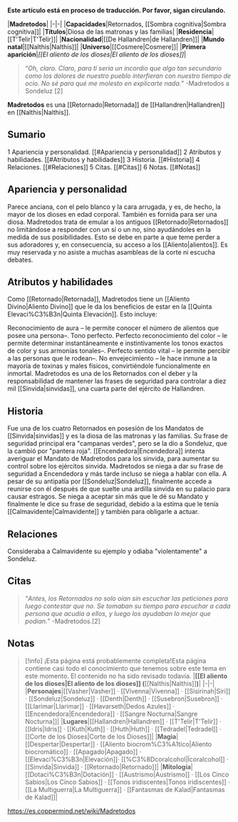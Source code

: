 **Este artículo está en proceso de traducción. Por favor, sigan circulando.**


|**Madretodos**|
|-|-|
|**Capacidades**|Retornados, [[Sombra cognitiva\|Sombra cognitiva]]|
|**Títulos**|Diosa de las matronas y las familias|
|**Residencia**|[[T'Telir\|T'Telir]]|
|**Nacionalidad**|[[De Hallandren\|de Hallandren]]|
|**Mundo natal**|[[Nalthis\|Nalthis]]|
|**Universo**|[[Cosmere\|Cosmere]]|
|**Primera aparición**|*[[El aliento de los dioses\|El aliento de los dioses]]*|

>“*Oh, claro. Claro, para ti sería un incordio que algo tan secundario como los dolores de nuestro pueblo interfieran con nuestro tiempo de ocio. No sé para qué me molesto en explicarte nada.*”
\-Madretodos a Sondeluz [2]


**Madretodos** es una [[Retornado\|Retornada]] de [[Hallandren\|Hallandren]] en [[Nalthis\|Nalthis]].

## Sumario

1 Apariencia y personalidad. [[#Apariencia y personalidad]] 
2 Atributos y habilidades. [[#Atributos y habilidades]] 
3 Historia. [[#Historia]] 
4 Relaciones. [[#Relaciones]] 
5 Citas. [[#Citas]] 
6 Notas. [[#Notas]] 


## Apariencia y personalidad
Parece anciana, con el pelo blanco y la cara arrugada, y es, de hecho, la mayor de los dioses en edad corporal. También es fornida para ser una diosa. Madretodos trata de emular a los antiguos [[Retornado\|Retornados]] no limitándose a responder con un sí o un no, sino ayudándoles en la medida de sus posibilidades. Esto se debe en parte a que teme perder a sus adoradores y, en consecuencia, su acceso a los [[Aliento\|alientos]]. Es muy reservada y no asiste a muchas asambleas de la corte ni escucha debates.

## Atributos y habilidades
Como [[Retornado\|Retornada]], Madretodos tiene un [[Aliento Divino\|Aliento Divino]] que le da los beneficios de estar en la [[Quinta Elevaci%C3%B3n\|Quinta Elevación]]. Esto incluye:

Reconocimiento de aura – le permite conocer el número de alientos que posee una persona–.
Tono perfecto.
Perfecto reconocimiento del color – le permite determinar instantáneamente e instintivamente los tonos exactos de color y sus armonías tonales–.
Perfecto sentido vital – le permite percibir a las personas que le rodean–.
No envejecimiento – le hace inmune a la mayoría de toxinas y males físicos, convirtiéndole funcionalmente en inmortal.
Madretodos es una de los Retornados con el deber y la responsabilidad de mantener las frases de seguridad para controlar a diez mil [[Sinvida\|sinvidas]], una cuarta parte del ejército de Hallandren.

## Historia
Fue una de los cuatro Retornados en posesión de los Mandatos de [[Sinvida\|sinvidas]] y es la diosa de las matronas y las familias. Su frase de seguridad principal era "campanas verdes", pero se la dio a Sondeluz, que la cambió por "pantera roja".
[[Encendedora\|Encendedora]] intenta averiguar el Mandato de Madretodos para los sinvida, para aumentar su control sobre los ejércitos sinvida. Madretodos se niega a dar su frase de seguridad a Encendedora y más tarde incluso se niega a hablar con ella.
A pesar de su antipatía por [[Sondeluz\|Sondeluz]], finalmente accede a reunirse con él después de que suelte una ardilla sinvida en su palacio para causar estragos. Se niega a aceptar sin más que le dé su Mandato y finalmente le dice su frase de seguridad, debido a la estima que le tenía [[Calmavidente\|Calmavidente]] y también para obligarle a actuar.

## Relaciones
Consideraba a Calmavidente su ejemplo y odiaba "violentamente" a Sondeluz.

## Citas
>“*Antes, los Retornados no solo oían sin escuchar las peticiones para luego contestar que no. Se tomaban su tiempo para escuchar a cada persona que acudía a ellos, y luego los ayudaban lo mejor que podían.*”
\-Madretodos.[2]


## Notas

> [!info] ¡Esta página está probablemente completa!Esta página contiene casi todo el conocimiento que tenemos sobre este tema en este momento.
El contenido no ha sido revisado todavía.
|**[[El aliento de los dioses\|El aliento de los dioses]] (**[[Nalthis\|Nalthis]]**)**|
|-|-|
|**Personajes**|[[Vasher\|Vasher]] · [[Vivenna\|Vivenna]] · [[Sisirinah\|Siri]] · [[Sondeluz\|Sondeluz]] · [[Denth\|Denth]] · [[Susebron\|Susebron]] · [[Llarimar\|Llarimar]] · [[Havarseth\|Dedos Azules]] · [[Encendedora\|Encendedora]] · [[Sangre Nocturna\|Sangre Nocturna]]|
|**Lugares**|[[Hallandren\|Hallandren]] · [[T'Telir\|T'Telir]] · [[Idris\|Idris]] · [[Kuth\|Kuth]] · [[Huth\|Huth]] · [[Tedradel\|Tedradel]] · [[Corte de los Dioses\|Corte de los Dioses]]|
|**Magia**|[[Despertar\|Despertar]] · [[Aliento biocrom%C3%A1tico\|Aliento biocromático]] · [[Apagado\|Apagado]] · [[Elevaci%C3%B3n\|Elevación]]· [[%C3%8Dcoralcohol\|Ícoralcohol]] · [[Sinvida\|Sinvida]] · [[Retornado\|Retornado]]|
|**Mitología**|[[Dotaci%C3%B3n\|Dotación]] · [[Austrismo\|Austrismo]] · [[Los Cinco Sabios\|Los Cinco Sabios]] · [[Tonos iridiscentes\|Tonos iridiscentes]] · [[La Multiguerra\|La Multiguerra]] · [[Fantasmas de Kalad\|Fantasmas de Kalad]]|



https://es.coppermind.net/wiki/Madretodos